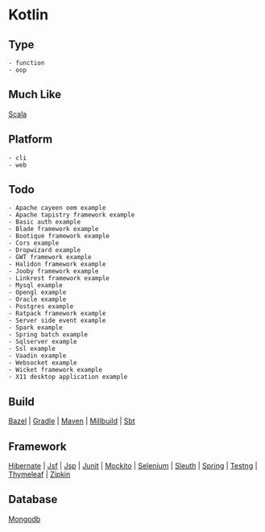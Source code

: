 # Kotlin

## Type
	- function
	- oop
## Much Like
[Scala](SCALA.md)
## Platform
	- cli
	- web
## Todo
	- Apache cayeen oem example
	- Apache tapistry framework example
	- Basic auth example
	- Blade framework example
	- Bootique framework example
	- Cors example
	- Dropwizard example
	- GWT framework example
	- Halidon framework example
	- Jooby framework example
	- Linkrest framework example
	- Mysql example
	- Opengl example
	- Oracle example
	- Postgres example
	- Ratpack framework example
	- Server side event example
	- Spark example
	- Spring batch example
	- Sqlserver example
	- Ssl example
	- Vaadin example
	- Websocket example
	- Wicket framework example
	- X11 desktop application example
## Build
[Bazel](https://github.com/bearddan2000?tab=repositories&q=kotlin+bazel&type=&language=&sort=) | [Gradle](https://github.com/bearddan2000?tab=repositories&q=kotlin+gradle&type=&language=&sort=) | [Maven](https://github.com/bearddan2000?tab=repositories&q=kotlin+maven&type=&language=&sort=) | [Millbuild](https://github.com/bearddan2000?tab=repositories&q=kotlin+millbuild&type=&language=&sort=) | [Sbt](https://github.com/bearddan2000?tab=repositories&q=kotlin+sbt&type=&language=&sort=)
## Framework
[Hibernate](https://github.com/bearddan2000?tab=repositories&q=kotlin+hibernate&type=&language=&sort=) | [Jsf](https://github.com/bearddan2000?tab=repositories&q=kotlin+jsf&type=&language=&sort=) | [Jsp](https://github.com/bearddan2000?tab=repositories&q=kotlin+jsp&type=&language=&sort=) | [Junit](https://github.com/bearddan2000?tab=repositories&q=kotlin+junit&type=&language=&sort=) | [Mockito](https://github.com/bearddan2000?tab=repositories&q=kotlin+mockito&type=&language=&sort=) | [Selenium](https://github.com/bearddan2000?tab=repositories&q=kotlin+selenium&type=&language=&sort=) | [Sleuth](https://github.com/bearddan2000?tab=repositories&q=kotlin+sleuth&type=&language=&sort=) | [Spring](https://github.com/bearddan2000?tab=repositories&q=kotlin+spring&type=&language=&sort=) | [Testng](https://github.com/bearddan2000?tab=repositories&q=kotlin+testng&type=&language=&sort=) | [Thymeleaf](https://github.com/bearddan2000?tab=repositories&q=kotlin+thymeleaf&type=&language=&sort=) | [Zipkin](https://github.com/bearddan2000?tab=repositories&q=kotlin+zipkin&type=&language=&sort=)
## Database
[Mongodb](https://github.com/bearddan2000?tab=repositories&q=kotlin+mongodb&type=&language=&sort=)